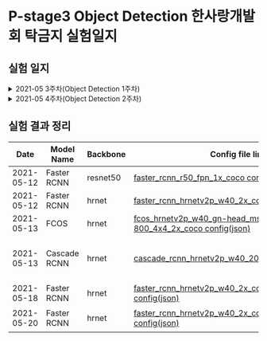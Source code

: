 # P-stage3 Object Detection 한사랑개발회 탁금지 실험일지

## 실험 일지

<details>
    <summary>2021-05 3주차(Object Detection 1주차)</summary>
        <h4>05-10-Mon</h4>
        <p> - mmdetection 기본 baseline code 실행(faster rcnn-resnet50)</p>
        <h4>05-11-Tue</h4>
        <p> - git branch 생성(gjtak_branch) & code directory 포함시킴</p>
        <h4>05-12-Wed</h4>
        <p> - jupyter notebook 수정(wandb 추가)</p>
        <p> - wandb(pstage3_det) 작동 test - faster_rcnn_r50_fpn_1x_coco.py 이용</p>
        <p> - faster_rcnn_hrnetv2p_w40_2x_coco.py basic code 실행</p>
        <h4>05-13-Thur</h4>
        <p> - fcos_hrnetv2p_w40_gn-head_mstrain_640-800_4x4_2x_coco.py 실행. 결과가 이전보다 좋지 않음. hyper parameter 조정이 필요해보임</p>
        <p> - Cumstomized coding 계획 수립(Dataset ~ Train ~ Test 까지)</p>
        <p> - cascade_rcnn_hrnetv2p_w40_20e_coco.py 실행.<del> 오류 발생. 일단 보류</del> 해결. 용량 문제 였음.</p>
        <p> - Yolov4 code 작성 시작. Yolov3 code 참조.</p>
        <p> - Yolov4 code 작성 시작</p>
        <h4>05-14-Fri</h4>
        <p> - <del>DetectoRS(ResNeXt-101-32x4d, single scale/multi scale) 코딩 시작</del>mmdetection 보류. 원본 github보면서 구조 분석 진행</p>
        <p> - train한 model로 inference한 결과를 볼 수 있게하는 matplotlib coding 시작. 현재 mmdetection에서 제공하는 코드는 customed class를 인식하지 못함</p>
</details>


<details>
    <summary>2021-05 4주차(Object Detection 2주차)</summary>
</details>


## 실험 결과 정리

| Date       | Model Name   | Backbone | Config file link                                             | WanDB Link                                                   | Last bbox mAP50(val) | LB score(mAP50) | ETC                                                          |
| ---------- | ------------ | -------- | ------------------------------------------------------------ | ------------------------------------------------------------ | -------------------- | --------------- | ------------------------------------------------------------ |
| 2021-05-12 | Faster RCNN  | resnet50 | [faster_rcnn_r50_fpn_1x_coco config(json)](https://github.com/bcaitech1/p3-ims-obd-hansarang/blob/main/gjtak_works/Object%20Detection/code/mmdetection_trash/work_dirs/faster_rcnn_r50_fpn_1x_coco/config.json) | [faster_rcnn_r50_fpn_1x_coco](https://wandb.ai/pstage3_det/gjtak/runs/11ckhm1c?workspace=user-atica) | 0.313                | 0.3663          | basic tutorial code                                          |
| 2021-05-12 | Faster RCNN  | hrnet    | [faster_rcnn_hrnetv2p_w40_2x_coco config(json)](https://github.com/bcaitech1/p3-ims-obd-hansarang/blob/main/gjtak_works/Object%20Detection/code/mmdetection_trash/work_dirs/faster_rcnn_hrnetv2p_w40_2x_coco_24/config.json) | [faster_rcnn_hrnetv2p_w40_2x_coco](https://wandb.ai/pstage3_det/gjtak/runs/2gm7klxk?workspace=user-atica) | 0.341                | 0.3975          | basic tutorial code                                          |
| 2021-05-13 | FCOS         | hrnet    | [fcos_hrnetv2p_w40_gn-head_mstrain_640-800_4x4_2x_coco config(json)](https://github.com/bcaitech1/p3-ims-obd-hansarang/blob/main/gjtak_works/Object%20Detection/code/mmdetection_trash/work_dirs/fcos_hrnetv2p_w40_gn-head_mstrain_640-800_4x4_2x_coco_24/config.json) | [fcos_hrnetv2p_w40_gn-head_mstrain_640-800_4x4_2x_coco](https://wandb.ai/pstage3_det/gjtak/runs/i5vlne35?workspace=user-atica) | 0.19                 | 0.2244          | basic tutorial code                                          |
| 2021-05-13 | Cascade RCNN | hrnet    | [cascade_rcnn_hrnetv2p_w40_20e_coco config(json)](https://github.com/bcaitech1/p3-ims-obd-hansarang/blob/main/gjtak_works/Object%20Detection/code/mmdetection_trash/work_dirs/cascade_rcnn_hrnetv2p_w40_20e_coco_24/config.json) | [cascade_rcnn_hrnetv2p_w40_20e_coco](https://wandb.ai/pstage3_det/gjtak/runs/gk8nr112?workspace=user-atica) | 0.345                | 0.3858          | basic tutorial code<br>faster_rcnn_hrnetv2p_w40_2x_coco 보다 살짝 높은 val 점수를 기록했는데 LB는 하락함 |
| 2021-05-18 | Faster RCNN  | hrnet    | [faster_rcnn_hrnetv2p_w40_2x_coco(autoAug)_30 config(json)](https://github.com/bcaitech1/p3-ims-obd-hansarang/blob/main/gjtak_works/Object%20Detection/code/mmdetection_trash/work_dirs/faster_rcnn_hrnetv2p_w40_2x_coco_(autoAug)_30/config.json) | [faster_rcnn_hrnetv2p_w40_2x_coco(autoAug)_30](https://wandb.ai/pstage3_det/gjtak/runs/21twowvl?workspace=user-atica) | 0.337                | 0.3987          | auto augmentation 적용                                       |
| 2021-05-20 | Faster RCNN  | hrnet    | [faster_rcnn_hrnetv2p_w40_2x_coco_psudoLabeling_24 config(json)](https://github.com/bcaitech1/p3-ims-obd-hansarang/blob/main/gjtak_works/Object%20Detection/code/mmdetection_trash/work_dirs/faster_rcnn_hrnetv2p_w40_2x_coco_psudoLabeling_24/config.json) | [faster_rcnn_hrnetv2p_w40_2x_coco_psudoLabeling_24](https://wandb.ai/pstage3_det/gjtak/runs/1cfgufn7?workspace=user-atica) | 0.335                | 0.1676          | 다른 조원의 pseudo labeling json 파일을 이용해서 train 실행  |


